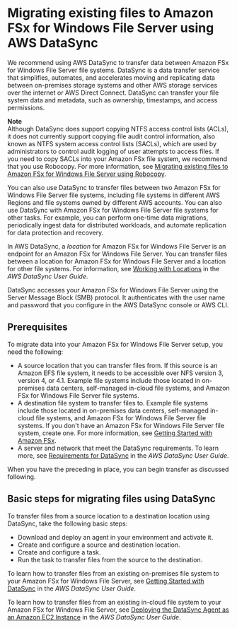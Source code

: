 # Migrating existing files to Amazon FSx for Windows File Server using AWS DataSync<a name="migrate-files-to-fsx-datasync"></a>

We recommend using AWS DataSync to transfer data between Amazon FSx for Windows File Server file systems\. DataSync is a data transfer service that simplifies, automates, and accelerates moving and replicating data between on\-premises storage systems and other AWS storage services over the internet or AWS Direct Connect\. DataSync can transfer your file system data and metadata, such as ownership, timestamps, and access permissions\.

**Note**  
Although DataSync does support copying NTFS access control lists \(ACLs\), it does not currently support copying file audit control information, also known as NTFS system access control lists \(SACLs\), which are used by administrators to control audit logging of user attempts to access files\. If you need to copy SACLs into your Amazon FSx file system, we recommend that you use Robocopy\. For more information, see [Migrating existing files to Amazon FSx for Windows File Server using Robocopy](migrate-files-to-fsx.md)\.

You can also use DataSync to transfer files between two Amazon FSx for Windows File Server file systems, including file systems in different AWS Regions and file systems owned by different AWS accounts\. You can also use DataSync with Amazon FSx for Windows File Server file systems for other tasks\. For example, you can perform one\-time data migrations, periodically ingest data for distributed workloads, and automate replication for data protection and recovery\.

In AWS DataSync, a *location* for Amazon FSx for Windows File Server is an endpoint for an Amazon FSx for Windows File Server\. You can transfer files between a location for Amazon FSx for Windows File Server and a location for other file systems\. For information, see [Working with Locations](https://docs.aws.amazon.com/datasync/latest/userguide/working-with-locations.html) in the *AWS DataSync User Guide*\.

DataSync accesses your Amazon FSx for Windows File Server using the Server Message Block \(SMB\) protocol\. It authenticates with the user name and password that you configure in the AWS DataSync console or AWS CLI\.

## Prerequisites<a name="migrate-data-sync-prereq"></a>

To migrate data into your Amazon FSx for Windows File Server setup, you need the following:
+ A source location that you can transfer files from\. If this source is an Amazon EFS file system, it needs to be accessible over NFS version 3, version 4, or 4\.1\. Example file systems include those located in on\-premises data centers, self\-managed in\-cloud file systems, and Amazon FSx for Windows File Server file systems\. 
+ A destination file system to transfer files to\. Example file systems include those located in on\-premises data centers, self\-managed in\-cloud file systems, and Amazon FSx for Windows File Server file systems\. If you don't have an Amazon FSx for Windows File Server file system, create one\. For more information, see [Getting Started with Amazon FSx](getting-started.md)\.
+ A server and network that meet the DataSync requirements\. To learn more, see [Requirements for DataSync](https://docs.aws.amazon.com/datasync/latest/userguide/requirements.html) in the *AWS DataSync User Guide*\.

When you have the preceding in place, you can begin transfer as discussed following\.

## Basic steps for migrating files using DataSync<a name="migrate-data-sync-basic-steps"></a>

To transfer files from a source location to a destination location using DataSync, take the following basic steps:
+ Download and deploy an agent in your environment and activate it\.
+ Create and configure a source and destination location\.
+ Create and configure a task\.
+ Run the task to transfer files from the source to the destination\.

To learn how to transfer files from an existing on\-premises file system to your Amazon FSx for Windows File Server, see [Getting Started with DataSync](https://docs.aws.amazon.com/datasync/latest/userguide/getting-started.html) in the *AWS DataSync User Guide*\. 

To learn how to transfer files from an existing in\-cloud file system to your Amazon FSx for Windows File Server, see [Deploying the DataSync Agent as an Amazon EC2 Instance](https://docs.aws.amazon.com/datasync/latest/userguide/ec2-agent.html) in the *AWS DataSync User Guide*\.  